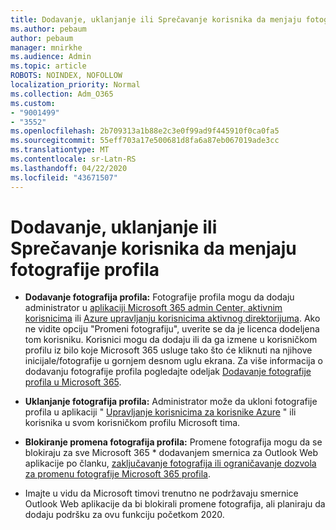 ```yaml
---
title: Dodavanje, uklanjanje ili Sprečavanje korisnika da menjaju fotografije profila
ms.author: pebaum
author: pebaum
manager: mnirkhe
ms.audience: Admin
ms.topic: article
ROBOTS: NOINDEX, NOFOLLOW
localization_priority: Normal
ms.collection: Adm_O365
ms.custom:
- "9001499"
- "3552"
ms.openlocfilehash: 2b709313a1b88e2c3e0f99ad9f445910f0ca0fa5
ms.sourcegitcommit: 55eff703a17e500681d8fa6a87eb067019ade3cc
ms.translationtype: MT
ms.contentlocale: sr-Latn-RS
ms.lasthandoff: 04/22/2020
ms.locfileid: "43671507"
---
```

# <a name="add-remove-or-prevent-users-from-changing-profile-photos"></a>Dodavanje, uklanjanje ili Sprečavanje korisnika da menjaju fotografije profila

- **Dodavanje fotografija profila:** Fotografije profila mogu da dodaju administrator u [aplikaciji Microsoft 365 admin Center, aktivnim korisnicima](https://admin.microsoft.com/Adminportal/Home?source=applauncher#/users) ili [Azure upravljanju korisnicima aktivnog direktorijuma](https://portal.azure.com/#blade/Microsoft_AAD_IAM/UsersManagementMenuBlade/AllUsers).  Ako ne vidite opciju "Promeni fotografiju", uverite se da je licenca dodeljena tom korisniku. Korisnici mogu da dodaju ili da ga izmene u korisničkom profilu iz bilo koje Microsoft 365 usluge tako što će kliknuti na njihove inicijale/fotografije u gornjem desnom uglu ekrana. Za više informacija o dodavanju fotografije profila pogledajte odeljak [Dodavanje fotografije profila u Microsoft 365](https://support.office.com/article/add-your-profile-photo-to-office-365-2eaf93fd-b3f1-43b9-9cdc-bdcd548435b7).

- **Uklanjanje fotografija profila:** Administrator može da ukloni fotografije profila u aplikaciji " [Upravljanje korisnicima za korisnike Azure](https://portal.azure.com/#blade/Microsoft_AAD_IAM/UsersManagementMenuBlade/AllUsers) " ili korisnika u svom korisničkom profilu Microsoft tima.

- **Blokiranje promena fotografija profila:** Promene fotografija mogu da se blokiraju za sve Microsoft 365 * dodavanjem smernica za Outlook Web aplikacije po članku, [zaključavanje fotografija ili ograničavanje dozvola za promenu fotografije Microsoft 365 profila](https://answers.microsoft.com/en-us/msoffice/forum/msoffice_o365admin-mso_manage/locking-photos-or-restricting-permissions-to/1d19ae4f-de5d-4c3d-a0ad-4b8b8ac32e3d).

* Imajte u vidu da Microsoft timovi trenutno ne podržavaju smernice Outlook Web aplikacije da bi blokirali promene fotografija, ali planiraju da dodaju podršku za ovu funkciju početkom 2020.
